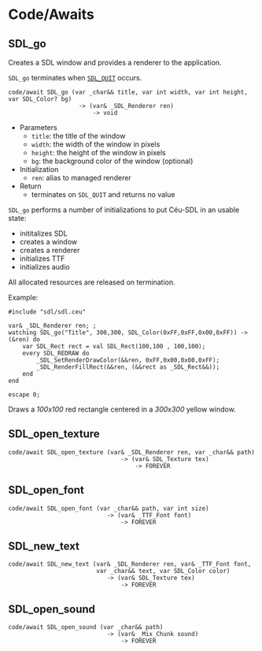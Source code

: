 Code/Awaits
===========

SDL_go
------

Creates a SDL window and provides a renderer to the application.

`SDL_go` terminates when [`SDL_QUIT`](#TODO) occurs.

```ceu
code/await SDL_go (var _char&& title, var int width, var int height, var SDL_Color? bg)
                    -> (var& _SDL_Renderer ren)
                        -> void
```

- Parameters
    - `title`:  the title  of the window
    - `width`:  the width  of the window in pixels
    - `height`: the height of the window in pixels
    - `bg`:     the background color of the window (optional)
- Initialization
    - `ren`:    alias to managed renderer
- Return
    - terminates on `SDL_QUIT` and returns no value

`SDL_go` performs a number of initializations to put Céu-SDL in an usable state:
- inititalizes SDL
- creates a window
- creates a renderer
- initializes TTF
- initializes audio

All allocated resources are released on termination.

Example:

```ceu
#include "sdl/sdl.ceu"

var& _SDL_Renderer ren; ;
watching SDL_go("Title", 300,300, SDL_Color(0xFF,0xFF,0x00,0xFF)) -> (&ren) do
    var SDL_Rect rect = val SDL_Rect(100,100 , 100,100);
    every SDL_REDRAW do
        _SDL_SetRenderDrawColor(&&ren, 0xFF,0x00,0x00,0xFF);
        _SDL_RenderFillRect(&&ren, (&&rect as _SDL_Rect&&));
    end
end

escape 0;
```

Draws a *100x100* red rectangle centered in a *300x300* yellow window.

SDL_open_texture
----------------

```ceu
code/await SDL_open_texture (var& _SDL_Renderer ren, var _char&& path)
                                -> (var& SDL_Texture tex)
                                    -> FOREVER
```

SDL_open_font
-------------

```ceu
code/await SDL_open_font (var _char&& path, var int size)
                            -> (var& _TTF_Font font)
                                -> FOREVER
```

SDL_new_text
------------

```ceu
code/await SDL_new_text (var& _SDL_Renderer ren, var& _TTF_Font font,
                         var _char&& text, var SDL_Color color)
                            -> (var& SDL_Texture tex)
                                -> FOREVER
```

SDL_open_sound
--------------

```ceu
code/await SDL_open_sound (var _char&& path)
                            -> (var& _Mix_Chunk sound)
                                -> FOREVER
```

